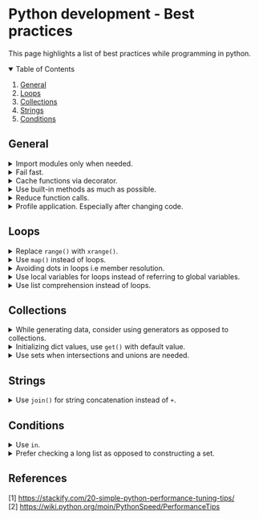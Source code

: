  # Python development - Best practices
 This page highlights a list of best practices while programming in python.
 
 <!-- TABLE OF CONTENTS -->
<details open="open">
  <summary>Table of Contents</summary>
  <ol>
    <li>
      <a href="#general">General</a>
    </li>
    <li>
      <a href="#loops">Loops</a>
    </li>
    <li>
        <a href="#collections">Collections</a>
    </li>
    <li>
        <a href="#strings">Strings</a>
    </li>
    <li>
        <a href="#conditions">Conditions</a>
    </li>
  </ol>
</details>

## General

<details>
 <summary>Import modules only when needed.</summary>
 <p>
 </p>
</details>

<details>
 <summary>Fail fast.</summary>
 <p>
 </p>
</details>

<details>
 <summary>Cache functions via decorator.</summary>
 <p>
 </p>
</details>

<details>
 <summary>Use built-in methods as much as possible.</summary>
 <p>
 sort()
 reduce()
 map()
 etc
 </p>
</details>

<details>
 <summary>Reduce function calls.</summary>
 <p>
  
 ```python
 import time
 x = 0
 def doit1(i):
     global x
     x = x + i

 list = range(100000)
 t = time.time()
 for i in list:
     doit1(i)

 print "%.3f" % (time.time()-t)
 ```
 vs.
 ```python
 import time
 x = 0
 def doit2(list):
     global x
     for i in list:
         x = x + i

 list = range(100000)
 t = time.time()
 doit2(list)
 ```
 </p>
 </details>

<details>
 <summary>Profile application. Especially after changing code.</summary>
 <p>
  
  ```bash
  $ python3.9 -m cProfile wiki/general/import_modules.py | awk 'NR<8 || /import_modules/'
  Check for a standard function call: 235.19015312194824 ms
  Check for a standard function call: 0.0026226043701171875 ms
         155065 function calls (149795 primitive calls) in 0.235 seconds

   Ordered by: standard name

   ncalls  tottime  percall  cumtime  percall filename:lineno(function)
        1    0.000    0.000    0.236    0.236 import_modules.py:1(<module>)
        2    0.000    0.000    0.235    0.118 import_modules.py:9(import_check)

  ```
 </p>
</details>

## Loops

<details>
 <summary>Replace <code>range()</code> with <code>xrange()</code>.</summary>
 <p>
 `range()` loads all the numbers in memory, whereas `xrange()` returns a generator that lazily loads the next number when needed.
   ```python
   lol = 1243
   pop = 1323
   ```
 </p>
</details>

<details>
 <summary>Use <code>map()</code> instead of loops.</summary>
 <p>
  To use c compiled code instead of interpreted code.
 </p>
</details>

<details>
 <summary>Avoiding dots in loops i.e member resolution.</summary>
 <p>
 </p>
</details>

<details>
 <summary>Use local variables for loops instead of referring to global variables.</summary>
 <p>
 </p>
</details>

<details>
 <summary>Use list comprehension instead of loops.</summary>
 <p>
  
  
  ```python
   @time_it
   def square_numbers_using_for_loop(numbers: list) -> list:
       squared_numbers = list()
       for number in numbers:
           squared_numbers.append(number * number)
           return squared_numbers


   @time_it
   def square_numbers_using_list_comprehension(numbers: list) -> list:
       return [number * number for number in numbers]
   ```
 </p>
</details>

## Collections

<details>
 <summary>While generating data, consider using generators as opposed to collections.</summary>
 <p>
  As when using a collection like a list or set, all the elements need to be generated and stored in memory.
  Whereas, a generator lazily generates elements only when the iteration needs it
 </p>
</details>

<details>
 <summary>Initializing dict values, use <code>get()</code> with default value.</summary>
 <p>
 </p>
</details>

<details>
 <summary>Use sets when intersections and unions are needed.</summary>
 <p>
 </p>
</details>

## Strings

<details>
 <summary>Use <code>join()</code> for string concatenation instead of <code>+</code>.</summary>
 <p>
 </p>
</details>

## Conditions

<details>
 <summary>Use <code>in</code>.</summary>
 <p>
 </p>
</details>

<details>
 <summary>Prefer checking a long list as opposed to constructing a set.</summary>
 <p>
  
   ```python
   if animal in set(animals):

   if animal in animals:
   ```
 </p>
</details>


## References
[1] https://stackify.com/20-simple-python-performance-tuning-tips/ <br>
[2] https://wiki.python.org/moin/PythonSpeed/PerformanceTips
